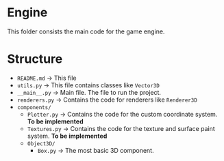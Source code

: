 
# Engine
This folder consists the main code for the game engine.


# Structure

- `README.md` -> This file
- `utils.py` -> This file contains classes like `Vector3D`
- `__main__.py` -> Main file. The file to run the project.
- `renderers.py` -> Contains the code for renderers like `Renderer3D`
- `components/`
	- `Plotter.py` -> Contains the code for the custom coordinate system. __**To be implemented**__
	- `Textures.py` -> Contains the code for the texture and surface paint system. __**To be implemented**__
	- `Object3D/`
		- `Box.py` -> The most basic 3D component.